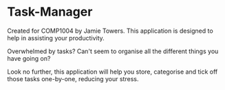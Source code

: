 # Task-Manager
Created for COMP1004 by Jamie Towers.
This application is designed to help in assisting your productivity. 

Overwhelmed by tasks? Can't seem to organise all the different things you have going on?

Look no further, this application will help you store, categorise and tick off those tasks one-by-one, reducing your stress.

